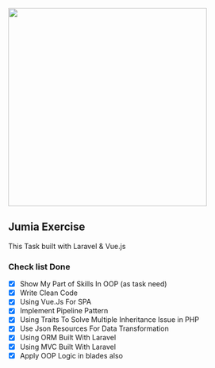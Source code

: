 <p align=""><a href="https://www.jumia.com.eg" target="_blank"><img src="https://cdn.freelogovectors.net/wp-content/uploads/2019/02/jumia-logo.png" width="400"></a></p>



## Jumia Exercise

This Task built with Laravel & Vue.js

### Check list Done

- [x] Show My Part of Skills In OOP (as task need)
- [x] Write Clean Code
- [x] Using Vue.Js For SPA
- [x] Implement Pipeline Pattern
- [x] Using Traits To Solve Multiple Inheritance Issue in PHP
- [x] Use Json Resources For Data Transformation
- [x] Using ORM Built With Laravel
- [x] Using MVC Built With Laravel
- [x] Apply OOP Logic in blades also
